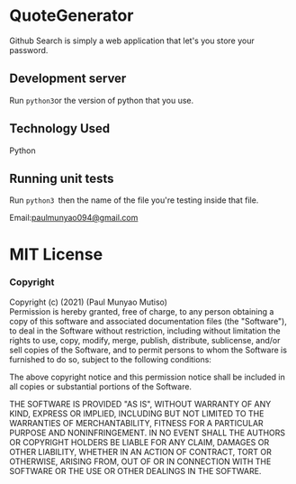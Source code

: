 # QuoteGenerator
Github Search is simply a web application that let's you store your password.
## Development server

Run `python3`or the version of python that you use.

## Technology Used
Python

## Running unit tests

Run `python3 `then the name of the file you're testing inside that file.

Email:paulmunyao094@gmail.com

# MIT License

### Copyright
Copyright (c) (2021) (Paul Munyao Mutiso)<br>Permission is hereby granted, free of charge, to any person obtaining a copy
of this software and associated documentation files (the "Software"), to deal
in the Software without restriction, including without limitation the rights
to use, copy, modify, merge, publish, distribute, sublicense, and/or sell
copies of the Software, and to permit persons to whom the Software is
furnished to do so, subject to the following conditions:

The above copyright notice and this permission notice shall be included in all
copies or substantial portions of the Software.

THE SOFTWARE IS PROVIDED "AS IS", WITHOUT WARRANTY OF ANY KIND, EXPRESS OR
IMPLIED, INCLUDING BUT NOT LIMITED TO THE WARRANTIES OF MERCHANTABILITY,
FITNESS FOR A PARTICULAR PURPOSE AND NONINFRINGEMENT. IN NO EVENT SHALL THE
AUTHORS OR COPYRIGHT HOLDERS BE LIABLE FOR ANY CLAIM, DAMAGES OR OTHER
LIABILITY, WHETHER IN AN ACTION OF CONTRACT, TORT OR OTHERWISE, ARISING FROM,
OUT OF OR IN CONNECTION WITH THE SOFTWARE OR THE USE OR OTHER DEALINGS IN THE
SOFTWARE.